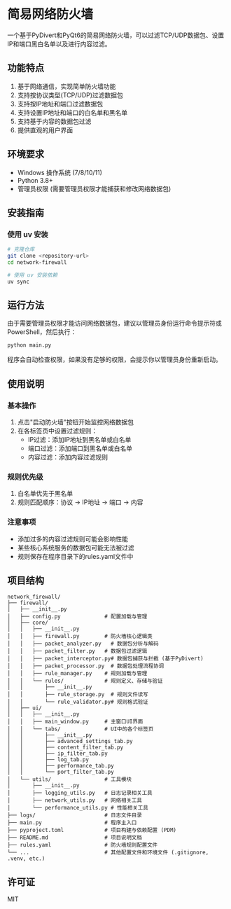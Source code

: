 # 简易网络防火墙

一个基于PyDivert和PyQt6的简易网络防火墙，可以过滤TCP/UDP数据包、设置IP和端口黑白名单以及进行内容过滤。

## 功能特点

1. 基于网络通信，实现简单防火墙功能
2. 支持按协议类型(TCP/UDP)过滤数据包
3. 支持按IP地址和端口过滤数据包
4. 支持设置IP地址和端口的白名单和黑名单
5. 支持基于内容的数据包过滤
6. 提供直观的用户界面

## 环境要求

- Windows 操作系统 (7/8/10/11)
- Python 3.8+
- 管理员权限 (需要管理员权限才能捕获和修改网络数据包)

## 安装指南

### 使用 uv 安装

```bash
# 克隆仓库
git clone <repository-url>
cd network-firewall

# 使用 uv 安装依赖
uv sync
```

## 运行方法

由于需要管理员权限才能访问网络数据包，建议以管理员身份运行命令提示符或PowerShell，然后执行：

```bash
python main.py
```

程序会自动检查权限，如果没有足够的权限，会提示你以管理员身份重新启动。

## 使用说明

### 基本操作

1. 点击"启动防火墙"按钮开始监控网络数据包
2. 在各标签页中设置过滤规则：
   - IP过滤：添加IP地址到黑名单或白名单
   - 端口过滤：添加端口到黑名单或白名单
   - 内容过滤：添加内容过滤规则

### 规则优先级

1. 白名单优先于黑名单
2. 规则匹配顺序：协议 -> IP地址 -> 端口 -> 内容

### 注意事项

- 添加过多的内容过滤规则可能会影响性能
- 某些核心系统服务的数据包可能无法被过滤
- 规则保存在程序目录下的rules.yaml文件中

## 项目结构

```
network_firewall/
├── firewall/
│   ├── __init__.py
│   ├── config.py              # 配置加载与管理
│   ├── core/
│   │   ├── __init__.py
│   │   ├── firewall.py        # 防火墙核心逻辑类
│   │   ├── packet_analyzer.py   # 数据包分析与解码
│   │   ├── packet_filter.py   # 数据包过滤逻辑
│   │   ├── packet_interceptor.py# 数据包捕获与拦截 (基于PyDivert)
│   │   ├── packet_processor.py  # 数据包处理流程协调
│   │   ├── rule_manager.py    # 规则加载与管理
│   │   └── rules/             # 规则定义、存储与验证
│   │       ├── __init__.py
│   │       ├── rule_storage.py  # 规则文件读写
│   │       └── rule_validator.py# 规则格式验证
│   ├── ui/
│   │   ├── __init__.py
│   │   ├── main_window.py     # 主窗口UI界面
│   │   └── tabs/              # UI中的各个标签页
│   │       ├── __init__.py
│   │       ├── advanced_settings_tab.py
│   │       ├── content_filter_tab.py
│   │       ├── ip_filter_tab.py
│   │       ├── log_tab.py
│   │       ├── performance_tab.py
│   │       └── port_filter_tab.py
│   └── utils/                 # 工具模块
│       ├── __init__.py
│       ├── logging_utils.py   # 日志记录相关工具
│       ├── network_utils.py   # 网络相关工具
│       └── performance_utils.py # 性能相关工具
├── logs/                      # 日志文件目录
├── main.py                    # 程序主入口
├── pyproject.toml             # 项目构建与依赖配置 (PDM)
├── README.md                  # 项目说明文档
├── rules.yaml                 # 防火墙规则配置文件
└── ...                        # 其他配置文件和环境文件 (.gitignore, .venv, etc.)
```

## 许可证

MIT
